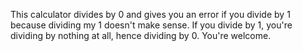 This calculator divides by 0 and gives you an error if you divide by 1 because dividing my 1 doesn't make sense. If you divide by 1, you're dividing by nothing at all, hence dividing by 0. You're welcome.

